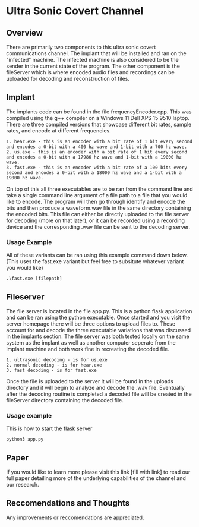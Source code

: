 ﻿# Ultra Sonic Covert Channel

## Overview
There are primarily two components to this ultra sonic covert communications channel.  The implant that will be installed and ran on the "infected" machine.  The infected machine is also considered to be the sender in the current state of the program.  The other component is the fileServer which is where encoded audio files and recordings can be uploaded for decoding and reconstruction of files.

## Implant
The implants code can be found in the file frequencyEncoder.cpp.  This was compiled using the g++ compiler on a Windows 11 Dell XPS 15 9510 laptop.  There are three compiled versions that showcase different bit rates, sample rates, and encode at different frequencies.  

```
1. hear.exe - this is an encoder with a bit rate of 1 bit every second and encodes a 0-bit with a 400 hz wave and 1-bit with a 700 hz wave.  
2. us.exe - this is an encoder with a bit rate of 1 bit every second and encodes a 0-bit with a 17986 hz wave and 1-bit with a 19000 hz wave.
3. fast.exe - this is an encoder with a bit rate of a 100 bits every second and encodes a 0-bit with a 18000 hz wave and a 1-bit with a 19000 hz wave.
```

On top of this all three executables are to be ran from the command line and take a single command line argument of a file path to a file that you would like to encode.  The program will then go through identify and encode the bits and then produce a waveform.wav file in the same directory containing the encoded bits.  This file can either be directly uploaded to the file server for decoding (more on that later), or it can be recorded using a recording device and the corresponding .wav file can be sent to the decoding server.

### Usage Example
All of these variants can be ran using this example command down below.  (This uses the fast.exe variant but feel free to subsitute whatever variant you would like)
```
.\fast.exe [filepath]
```

## Fileserver
The file server is located in the file app.py.  This is a python flask application and can be ran using the python executable. Once started and you visit the server homepage there will be three options to upload files to.  These account for and decode the three executable variations that was discussed in the implants section.  The file server was both tested locally on the same system as the implant as well as another computer seperate from the implant machine and both work fine in recreating the decoded file.

```
1. ultrasonic decoding - is for us.exe
2. normal decoding - is for hear.exe
3. fast decoding - is for fast.exe
```

Once the file is uploaded to the server it will be found in the uploads directory and it will begin to analyze and decode the .wav file.  Eventually after the decoding routine is completed a decoded file will be created in the fileServer directory containing the decoded file.

### Usage example
This is how to start the flask server
```
python3 app.py
```

## Paper

If you would like to learn more please visit this link [fill with link] to read our full paper detailing more of the underlying capabilities of the channel and our research.

## Reccomendations and Thoughts 
Any improvements or reccomendations are appreciated. 

